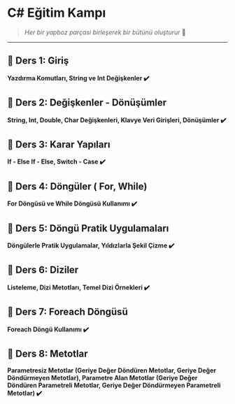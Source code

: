 # C# Eğitim Kampı

> _Her bir yapboz parçası birleşerek bir bütünü oluşturur_ 📌

___

 ## 🧩 Ders 1: Giriş 

 **Yazdırma Komutları, String ve Int Değişkenler ✔️**

## 🧩 Ders 2: Değişkenler - Dönüşümler

**String, Int, Double, Char Değişkenleri, Klavye Veri Girişleri, Dönüşümler ✔️**

## 🧩 Ders 3: Karar Yapıları

**If - Else If - Else, Switch - Case ✔️**

## 🧩 Ders 4: Döngüler ( For, While)

**For Döngüsü ve While Döngüsü Kullanımı ✔️**

## 🧩 Ders 5: Döngü Pratik Uygulamaları

**Döngülerle Pratik Uygulamalar, Yıldızlarla Şekil Çizme ✔️**

## 🧩 Ders 6: Diziler

**Listeleme, Dizi Metotları, Temel Dizi Örnekleri ✔️**

## 🧩 Ders 7: Foreach Döngüsü

**Foreach Döngü Kullanımı ✔️**

## 🧩 Ders 8: Metotlar

**Parametresiz Metotlar (Geriye Değer Döndüren Metotlar, Geriye Değer Döndürmeyen Metotlar), Parametre Alan Metotlar (Geriye Değer Döndüren Parametreli Metotlar, Geriye Değer Döndürmeyen Parametreli Metotlar) ✔️**


